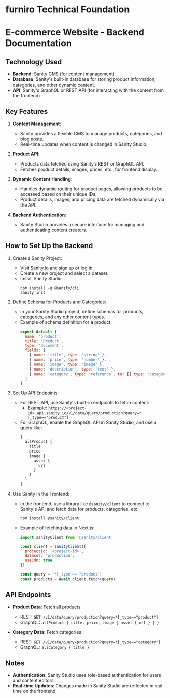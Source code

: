 # furniro Technical Foundation
# E-commerce Website - Backend Documentation

## Technology Used
- **Backend**: Sanity CMS (for content management)
- **Database**: Sanity's built-in database for storing product information, categories, and other dynamic content.
- **API**: Sanity's GraphQL or REST API (for interacting with the content from the frontend)

## Key Features
1. **Content Management**:
   - Sanity provides a flexible CMS to manage products, categories, and blog posts.
   - Real-time updates when content is changed in Sanity Studio.

2. **Product API**:
   - Products data fetched using Sanity’s REST or GraphQL API.
   - Fetches product details, images, prices, etc., for frontend display.

3. **Dynamic Content Handling**:
   - Handles dynamic routing for product pages, allowing products to be accessed based on their unique IDs.
   - Product details, images, and pricing data are fetched dynamically via the API.

4. **Backend Authentication**:
   - Sanity Studio provides a secure interface for managing and authenticating content creators.

## How to Set Up the Backend
1. Create a Sanity Project:
   - Visit [Sanity.io](https://www.sanity.io/) and sign up or log in.
   - Create a new project and select a dataset.
   - Install Sanity Studio:
     ```
     npm install -g @sanity/cli
     sanity init
     ```

2. Define Schema for Products and Categories:
   - In your Sanity Studio project, define schemas for products, categories, and any other content types.
   - Example of schema definition for a product:
     ```javascript
     export default {
       name: 'product',
       title: 'Product',
       type: 'document',
       fields: [
         { name: 'title', type: 'string' },
         { name: 'price', type: 'number' },
         { name: 'image', type: 'image' },
         { name: 'description', type: 'text' },
         { name: 'category', type: 'reference', to: [{ type: 'category' }] }
       ]
     }
     ```

3. Set Up API Endpoints:
   - For REST API, use Sanity's built-in endpoints to fetch content:
     - Example: `https://<project-id>.api.sanity.io/v1/data/query/production?query=*[_type=="product"]`
   - For GraphQL, enable the GraphQL API in Sanity Studio, and use a query like:
     ```graphql
     {
       allProduct {
         title
         price
         image {
           asset {
             url
           }
         }
       }
     }
     ```

4. Use Sanity in the Frontend:
   - In the frontend, use a library like `@sanity/client` to connect to Sanity's API and fetch data for products, categories, etc.
     ```bash
     npm install @sanity/client
     ```
   - Example of fetching data in Next.js:
     ```javascript
     import sanityClient from '@sanity/client'

     const client = sanityClient({
       projectId: '<project-id>',
       dataset: 'production',
       useCdn: true
     })

     const query = '*[_type == "product"]'
     const products = await client.fetch(query)
     

## API Endpoints
- **Product Data**: Fetch all products
  - REST: `GET /v1/data/query/production?query=*[_type=="product"]`
  - GraphQL: `allProduct { title, price, image { asset { url } } }`
  
- **Category Data**: Fetch categories
  - REST: `GET /v1/data/query/production?query=*[_type=="category"]`
  - GraphQL: `allCategory { title }`

## Notes
- **Authentication**: Sanity Studio uses role-based authentication for users and content editors.
- **Real-time Updates**: Changes made in Sanity Studio are reflected in real-time on the frontend.

